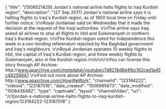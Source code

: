 {
    "title": "[1508521429] Jordan's national airline halts flights to Iraq Kurdish region",
    "description": "(27 Sep 2017) Jordan's national airline says it is halting flights to Iraq's Kurdish region, as of 1800 local time on Friday until further notice. \r\nRoyal Jordanian said on Wednesday that it made the decision at the request of the Iraqi authorities. \r\nThe airline says Iraq asked all airlines to stop all flights to Irbil and Suleimaniyeh in northern Iraq's Kurdish region. \r\nThe Kurdish region voted for independence this week in a non-binding referendum rejected by the Baghdad government and Iraq's neighbours. \r\nRoyal Jordanian operates 10 weekly flights to Irbil, the capital of Iraq's Kurdish region, and three weekly flights to Suleimaniyeh, also in the Kurdish region.\r\n\r\n\r\nYou can license this story through AP Archive: http:\/\/www.aparchive.com\/metadata\/youtube\/7d8218d8d4fbc162ced1a45c49256847 \r\nFind out more about AP Archive: http:\/\/www.aparchive.com\/HowWeWork",
    "channelid": "123184222",
    "videoid": "123187016",
    "date_created": "1506995673",
    "date_modified": "1508436482",
    "type": "captivate",
    "layout": "channelVideo",
    "url": "\/c1\/jordan-s-national-airline-halts-flights-to-iraq-kurdish-region\/123184222-123187016"
}